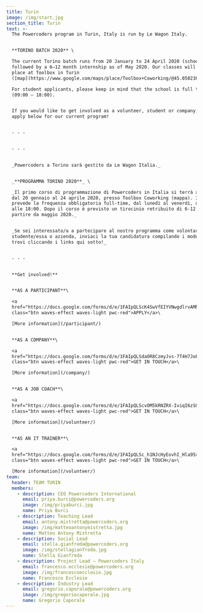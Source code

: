 ```yaml
---
title: Turin
image: /img/start.jpg
section_title: Turin
text: >-
  The Powercoders program in Turin, Italy is run by Le Wagon Italy. 


  **TORINO BATCH 2020** \

  The current Torino batch runs from 20 January to 24 April 2020 (school phase),
  followed by a 6–12 month internship as of May 2020. Our classes will take
  place at Toolbox in Turin
  ([map](https://www.google.com/maps/place/Toolbox+Coworking/@45.050238,7.669286,15z/data=!4m5!3m4!1s0x0:0x2adc0b0e358ddb6c!8m2!3d45.050238!4d7.669286)).\

  For student applicants, please keep in mind that the school is full time
  (09:00 – 18:00).


  If you would like to get involved as a volunteer, student or company, please
  apply below for our current program!


  - - -


  - - -


  _Powercoders a Torino sarà gestito da Le Wagon Italia._ 


  _**PROGRAMMA TORINO 2020**_ \

  _Il primo corso di programmazione di Powercoders in Italia si terrà a Torino
  dal 20 gennaio al 24 aprile 2020, presso Toolbox Coworking (mappa). Il corso
  prevede la frequenza obbligatoria full-time, dal lunedì al venerdì, dalle 9:00
  alle 18:00. Dopo il corso è previsto un tirocinio retribuito di 6-12 mesi a
  partire da maggio 2020._ 


  _Se sei interessato/a a partecipare al nostro programma come volontario/a,
  studente/essa o azienda, inviaci la tua candidatura compilando i moduli che
  trovi cliccando i links qui sotto!_ 


  - - -


  **Get involved!**


  **AS A PARTICIPANT**\

  <a
  href="https://docs.google.com/forms/d/e/1FAIpQLScK4SwVfEIYVNwgdlrvAMNeIeYncIALT_PH1ClL4VYsEpGwxw/viewform"
  class="btn waves-effect waves-light pwc-red">APPLY</a>\

  [More information](/participant/)


  **AS A COMPANY**\

  <a
  href="https://docs.google.com/forms/d/e/1FAIpQLSdaOR8CzmyJvs-7T4H7JoFgOjskZ9TkK98CunYcwnmYmQ_2HQ/viewform"
  class="btn waves-effect waves-light pwc-red">GET IN TOUCH</a>\

  [More information](/company/)


  **AS A JOB COACH**\

  <a
  href="https://docs.google.com/forms/d/e/1FAIpQLScvOM5kRNZRX-IviqI6zSQcoSyBOEwpcm3xFdlYtqCp_p8hog/viewform"
  class="btn waves-effect waves-light pwc-red">GET IN TOUCH</a>\

  [More information](/volunteer/)


  **AS AN IT TRAINER**\

  <a
  href="https://docs.google.com/forms/d/e/1FAIpQLSc_h1NJcHyEovhI_Hla95xydN99Vp_XPc35SWRizBTfSstQYQ/viewform"
  class="btn waves-effect waves-light pwc-red">GET IN TOUCH</a>\

  [More information](/volunteer/)
team:
  header: TEAM TURIN
  members:
    - description: CEO Powercoders International
      email: priya.burci@powercoders.org
      image: /img/priyaburci.jpg
      name: Priya Burci
    - description: Teaching Lead
      email: antony.mistretta@powercoders.org
      image: /img/matteoantonymistretta.jpg
      name: Matteo Antony Mistretta
    - description: Social Lead
      email: stella.gianfreda@powercoders.org
      image: /img/stellagianfreda.jpg
      name: Stella Gianfreda
    - description: Project Lead – Powercoders Italy
      email: francesco.ecclesie@powercoders.org
      image: /img/francescoecclesie.jpg
      name: Francesco Ecclesie
    - description: Industry Lead
      email: gregorio.caporale@powercoders.org
      image: /img/gregoriocaporale.jpg
      name: Gregorio Caporale
---
```


